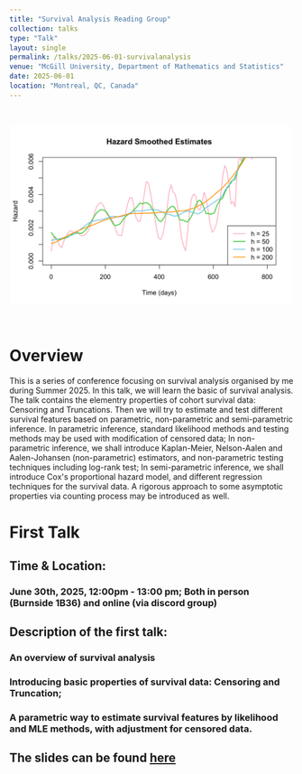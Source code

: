```yaml
---
title: "Survival Analysis Reading Group"
collection: talks
type: "Talk"
layout: single
permalink: /talks/2025-06-01-survivalanalysis
venue: "McGill University, Department of Mathematics and Statistics"
date: 2025-06-01
location: "Montreal, QC, Canada"
---
```


<br>

<p align="center">
  <img src="/images/HazardSmoothedEstimates.png" alt="Poster" width="500"/>
</p>

<br>

# Overview

This is a series of conference focusing on survival analysis organised by me during Summer 2025. In this talk, we will learn the basic of survival analysis. The talk contains the elementry properties of cohort survival data: Censoring and Truncations. Then we will try to estimate and test different survival features based on parametric, non-parametric and semi-parametric inference. In parametric inference, standard likelihood methods and testing methods may be used with modification of censored data; In non-parametric inference, we shall introduce Kaplan-Meier, Nelson-Aalen and Aalen-Johansen (non-parametric) estimators, and non-parametric testing techniques including log-rank test; In semi-parametric inference, we shall introduce Cox's proportional hazard model, and different regression techniques for the survival data. A rigorous approach to some asymptotic properties via counting process may be introduced as well.

# First Talk

## Time & Location: 

### June 30th, 2025, 12:00pm - 13:00 pm; Both in person (Burnside 1B36) and online (via discord group)

## Description of the first talk:

### An overview of survival analysis

### Introducing basic properties of survival data: Censoring and Truncation;

### A parametric way to estimate survival features by likelihood and MLE methods, with adjustment for censored data.

## The slides can be found [here](/files/SurvivalAnalysisTalk1.pdf)


